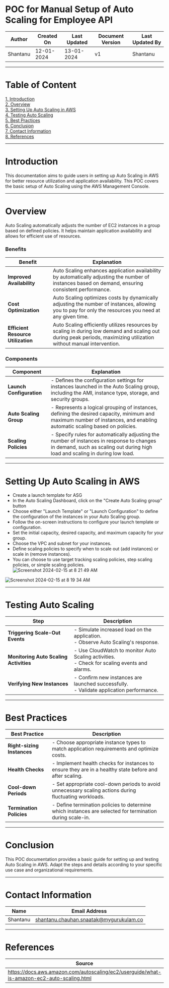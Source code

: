 # POC for Manual Setup of Auto Scaling for Employee API
| Author | Created On | Last Updated | Document Version | Last Updated By |
| ------ | ---------- | ------------ | ---------------- | --------------- |
| Shantanu | 12-01-2024 | 13-01-2024   |         v1     |     Shantanu    |
***

# Table of Content
[1. Introduction<br>](#introduction)
[2. Overview<br>](#overview)
[3. Setting Up Auto Scaling in AWS<br>](#setting-up-auto-scaling-in-aws)  [4. Testing Auto Scaling<br>](#testing-auto-scaling)
[5. Best Practices<br>](#best-practices)
[6. Conclusion<br>](#conclusion)
[7. Contact Information<br>](#contact-information)
[8. References](#references)
***

# Introduction
This documentation aims to guide users in setting up Auto Scaling in AWS for better resource utilization and application availability. This POC covers the basic setup of Auto Scaling using the AWS Management Console.
***

# Overview
Auto Scaling automatically adjusts the number of EC2 instances in a group based on defined policies. It helps maintain application availability and allows for efficient use of resources.

### Benefits
| Benefit                       | Explanation                                                                                                           |
| ----------------------------- | --------------------------------------------------------------------------------------------------------------------- |
| **Improved Availability**     | Auto Scaling enhances application availability by automatically adjusting the number of instances based on demand, ensuring consistent performance. |
| **Cost Optimization**         | Auto Scaling optimizes costs by dynamically adjusting the number of instances, allowing you to pay for only the resources you need at any given time. |
| **Efficient Resource Utilization** | Auto Scaling efficiently utilizes resources by scaling in during low demand and scaling out during peak periods, maximizing utilization without manual intervention. |


### Components
| Component                  | Explanation                                                                                                      |
| --------------------------- | ---------------------------------------------------------------------------------------------------------------- |
| **Launch Configuration**   | - Defines the configuration settings for instances launched in the Auto Scaling group, including the AMI, instance type, storage, and security groups. |
| **Auto Scaling Group**      | - Represents a logical grouping of instances, defining the desired capacity, minimum and maximum number of instances, and enabling automatic scaling based on policies. |
| **Scaling Policies**        | - Specify rules for automatically adjusting the number of instances in response to changes in demand, such as scaling out during high load and scaling in during low load. |

***

# Setting Up Auto Scaling in AWS
* Create a launch template for ASG
* In the Auto Scaling Dashboard, click on the "Create Auto Scaling group" button
* Choose either "Launch Template" or "Launch Configuration" to define the configuration of the instances in your Auto Scaling group.
* Follow the on-screen instructions to configure your launch template or configuration.
* Set the initial capacity, desired capacity, and maximum capacity for your group.
* Choose the VPC and subnet for your instances.
* Define scaling policies to specify when to scale out (add instances) or scale in (remove instances).
* You can choose to use target tracking scaling policies, step scaling policies, or simple scaling policies.
![Screenshot 2024-02-15 at 8 21 49 AM](https://github.com/avengers-p7/Documentation/assets/156056364/1189bf85-ce92-4f97-84df-4780a669453d)

![Screenshot 2024-02-15 at 8 19 34 AM](https://github.com/avengers-p7/Documentation/assets/156056364/d5940dd4-e44c-4ca4-966b-9a054b2fa47e)

***

# Testing Auto Scaling

| Step                               | Description                                                                                           |
| ---------------------------------- | ----------------------------------------------------------------------------------------------------- |
| **Triggering Scale-Out Events** | - Simulate increased load on the application.<br>- Observe Auto Scaling's response.                   |
| **Monitoring Auto Scaling Activities** | - Use CloudWatch to monitor Auto Scaling activities.<br>- Check for scaling events and alarms.        |
| **Verifying New Instances**    | - Confirm new instances are launched successfully.<br>- Validate application performance.           |
***

# Best Practices

| Best Practice                    | Description                                                                                           |
| --------------------------------- | ----------------------------------------------------------------------------------------------------- |
| **Right-sizing Instances**    | - Choose appropriate instance types to match application requirements and optimize costs.              |
| **Health Checks**             | - Implement health checks for instances to ensure they are in a healthy state before and after scaling.|
| **Cool-down Periods**         | - Set appropriate cool-down periods to avoid unnecessary scaling actions during fluctuating workloads.|
| **Termination Policies**      | - Define termination policies to determine which instances are selected for termination during scale-in.|
***

# Conclusion
This POC documentation provides a basic guide for setting up and testing Auto Scaling in AWS. Adapt the steps and details according to your specific use case and organizational requirements.
***

# Contact Information
| Name | Email Address |
| ---- | ------------- |
| Shantanu  | shantanu.chauhan.snaatak@mygurukulam.co |
***

# References
| Source | Description  | 
| -------- | ------- | 
| https://docs.aws.amazon.com/autoscaling/ec2/userguide/what-is-amazon-ec2-auto-scaling.html | Auto scaling |
